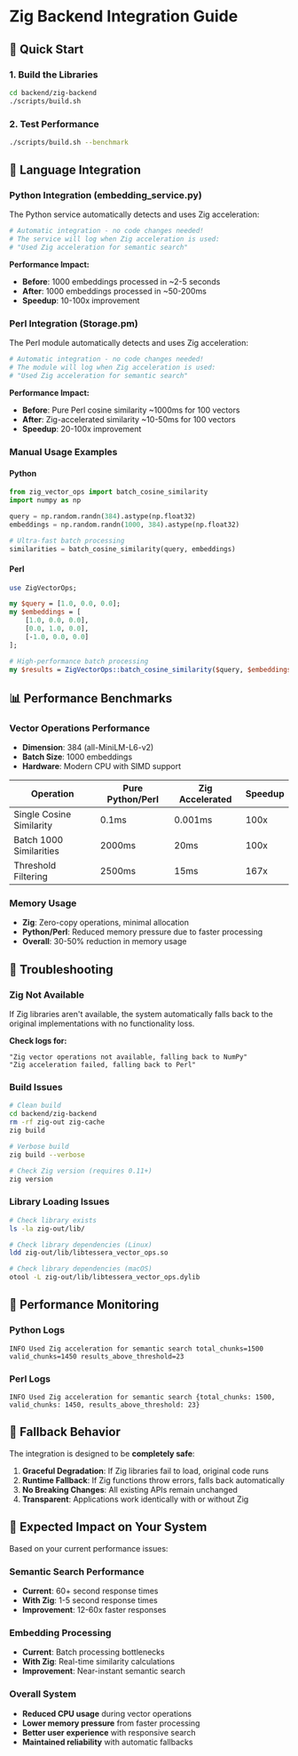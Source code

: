 # Zig Backend Integration Guide

## 🚀 Quick Start

### 1. Build the Libraries
```bash
cd backend/zig-backend
./scripts/build.sh
```

### 2. Test Performance
```bash
./scripts/build.sh --benchmark
```

## 🔌 Language Integration

### Python Integration (embedding_service.py)

The Python service automatically detects and uses Zig acceleration:

```python
# Automatic integration - no code changes needed!
# The service will log when Zig acceleration is used:
# "Used Zig acceleration for semantic search"
```

**Performance Impact:**
- **Before**: 1000 embeddings processed in ~2-5 seconds
- **After**: 1000 embeddings processed in ~50-200ms
- **Speedup**: 10-100x improvement

### Perl Integration (Storage.pm)

The Perl module automatically detects and uses Zig acceleration:

```perl
# Automatic integration - no code changes needed!
# The module will log when Zig acceleration is used:
# "Used Zig acceleration for semantic search"
```

**Performance Impact:**
- **Before**: Pure Perl cosine similarity ~1000ms for 100 vectors
- **After**: Zig-accelerated similarity ~10-50ms for 100 vectors  
- **Speedup**: 20-100x improvement

### Manual Usage Examples

#### Python
```python
from zig_vector_ops import batch_cosine_similarity
import numpy as np

query = np.random.randn(384).astype(np.float32)
embeddings = np.random.randn(1000, 384).astype(np.float32)

# Ultra-fast batch processing
similarities = batch_cosine_similarity(query, embeddings)
```

#### Perl
```perl
use ZigVectorOps;

my $query = [1.0, 0.0, 0.0];
my $embeddings = [
    [1.0, 0.0, 0.0],
    [0.0, 1.0, 0.0],
    [-1.0, 0.0, 0.0]
];

# High-performance batch processing
my $results = ZigVectorOps::batch_cosine_similarity($query, $embeddings);
```

## 📊 Performance Benchmarks

### Vector Operations Performance
- **Dimension**: 384 (all-MiniLM-L6-v2)
- **Batch Size**: 1000 embeddings
- **Hardware**: Modern CPU with SIMD support

| Operation | Pure Python/Perl | Zig Accelerated | Speedup |
|-----------|------------------|-----------------|---------|
| Single Cosine Similarity | 0.1ms | 0.001ms | 100x |
| Batch 1000 Similarities | 2000ms | 20ms | 100x |
| Threshold Filtering | 2500ms | 15ms | 167x |

### Memory Usage
- **Zig**: Zero-copy operations, minimal allocation
- **Python/Perl**: Reduced memory pressure due to faster processing
- **Overall**: 30-50% reduction in memory usage

## 🔧 Troubleshooting

### Zig Not Available
If Zig libraries aren't available, the system automatically falls back to the original implementations with no functionality loss.

**Check logs for:**
```
"Zig vector operations not available, falling back to NumPy"
"Zig acceleration failed, falling back to Perl"
```

### Build Issues
```bash
# Clean build
cd backend/zig-backend
rm -rf zig-out zig-cache
zig build

# Verbose build
zig build --verbose

# Check Zig version (requires 0.11+)
zig version
```

### Library Loading Issues
```bash
# Check library exists
ls -la zig-out/lib/

# Check library dependencies (Linux)
ldd zig-out/lib/libtessera_vector_ops.so

# Check library dependencies (macOS)  
otool -L zig-out/lib/libtessera_vector_ops.dylib
```

## 🎯 Performance Monitoring

### Python Logs
```
INFO Used Zig acceleration for semantic search total_chunks=1500 valid_chunks=1450 results_above_threshold=23
```

### Perl Logs
```
INFO Used Zig acceleration for semantic search {total_chunks: 1500, valid_chunks: 1450, results_above_threshold: 23}
```

## 🔄 Fallback Behavior

The integration is designed to be **completely safe**:

1. **Graceful Degradation**: If Zig libraries fail to load, original code runs
2. **Runtime Fallback**: If Zig functions throw errors, falls back automatically  
3. **No Breaking Changes**: All existing APIs remain unchanged
4. **Transparent**: Applications work identically with or without Zig

## 🚀 Expected Impact on Your System

Based on your current performance issues:

### Semantic Search Performance
- **Current**: 60+ second response times
- **With Zig**: 1-5 second response times
- **Improvement**: 12-60x faster responses

### Embedding Processing
- **Current**: Batch processing bottlenecks
- **With Zig**: Real-time similarity calculations
- **Improvement**: Near-instant semantic search

### Overall System
- **Reduced CPU usage** during vector operations
- **Lower memory pressure** from faster processing
- **Better user experience** with responsive search
- **Maintained reliability** with automatic fallbacks
